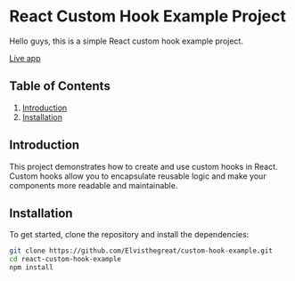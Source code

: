 # React Custom Hook Example Project

Hello guys, this is a simple React custom hook example project.

[Live app](https://custom-hook-example.vercel.app/)

## Table of Contents

1. [Introduction](#introduction)
2. [Installation](#installation)

## Introduction

This project demonstrates how to create and use custom hooks in React. Custom hooks allow you to encapsulate reusable logic and make your components more readable and maintainable.

## Installation

To get started, clone the repository and install the dependencies:

```bash
git clone https://github.com/Elvisthegreat/custom-hook-example.git
cd react-custom-hook-example
npm install
